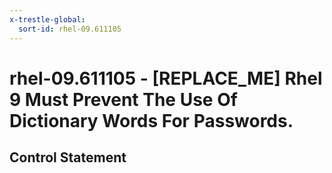 ```yaml
---
x-trestle-global:
  sort-id: rhel-09.611105
---
```


# rhel-09.611105 - \[REPLACE_ME\] Rhel 9 Must Prevent The Use Of Dictionary Words For Passwords.

## Control Statement

